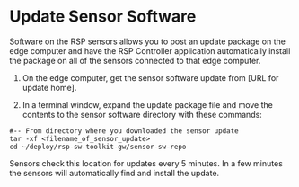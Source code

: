 # Update Sensor Software

Software on the RSP sensors allows you to post an update package on the edge computer and have the RSP Controller application automatically install the package on all of the sensors connected to that edge computer.

1. On the edge computer, get the sensor software update from [URL for update home].

2. In a terminal window, expand the update package file and move the contents to the sensor software directory with these commands:
```
#-- From directory where you downloaded the sensor update
tar -xf <filename_of_sensor_update>
cd ~/deploy/rsp-sw-toolkit-gw/sensor-sw-repo
```
Sensors check this location for updates every 5 minutes. In a few minutes the sensors will automatically find and install the update.
